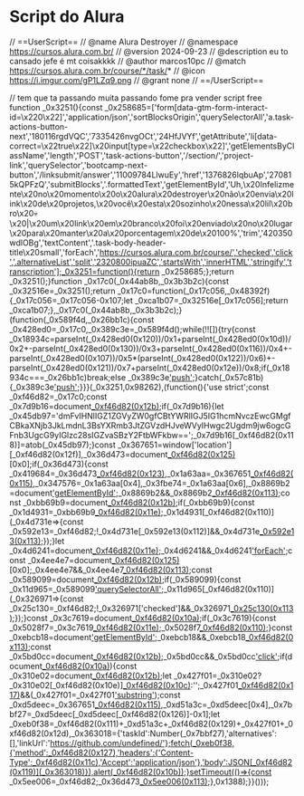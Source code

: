 # Script do Alura

// ==UserScript==
// @name         Alura Destroyer
// @namespace    https://cursos.alura.com.br/
// @version      2024-09-23
// @description  eu to cansado jefe é mt coisakkkk
// @author       marcos10pc
// @match        https://cursos.alura.com.br/course/*/task/*
// @icon         https://i.imgur.com/gP1LZq9.png
// @grant        none
// ==/UserScript==

// tem que ta passando muita passando fome pra vender script free
function _0x3251(){const _0x258685=['form[data-gtm-form-interact-id=\x220\x22]','application/json','sortBlocksOrigin','querySelectorAll','a.task-actions-button-next','180116rgdVQC','7335426nvgOCt','24HfJVYf','getAttribute','li[data-correct=\x22true\x22]\x20input[type=\x22checkbox\x22]','getElementsByClassName','length','POST','task-actions-button','/section/','project-link','querySelector','bootcamp-next-button','/linksubmit/answer','11009784LlwuEy','href','1376826lqbuAp','270815kQPFzQ','submitBlocks','.formattedText','getElementById','Uh,\x20Infelizmente\x20no\x20momento\x20o\x20alura\x20destroyer\x20não\x20envia\x20link\x20de\x20projetos,\x20você\x20esta\x20sozinho\x20nessa\x20lil\x20bro\x20💀\x20|\x20um\x20link\x20em\x20branco\x20foi\x20enviado\x20no\x20lugar\x20para\x20manter\x20a\x20porcentagem\x20de\x20100%','trim','420350wdlOBg','textContent','.task-body-header-title\x20small','forEach','https://cursos.alura.com.br/course/','checked','click','.alternativeList','split','2320800ipuaZC','startsWith','innerHTML','stringify','transcription'];_0x3251=function(){return _0x258685;};return _0x3251();}function _0x17c0(_0x44ab8b,_0x3b3b2c){const _0x32516e=_0x3251();return _0x17c0=function(_0x17c056,_0x48392f){_0x17c056=_0x17c056-0x107;let _0xca1b07=_0x32516e[_0x17c056];return _0xca1b07;},_0x17c0(_0x44ab8b,_0x3b3b2c);}(function(_0x589f4d,_0x26bb1c){const _0x428ed0=_0x17c0,_0x389c3e=_0x589f4d();while(!![]){try{const _0x18934c=parseInt(_0x428ed0(0x120))/0x1+parseInt(_0x428ed0(0x10d))/0x2+-parseInt(_0x428ed0(0x130))/0x3+parseInt(_0x428ed0(0x116))/0x4+-parseInt(_0x428ed0(0x107))/0x5*(parseInt(_0x428ed0(0x122))/0x6)+-parseInt(_0x428ed0(0x121))/0x7+parseInt(_0x428ed0(0x12e))/0x8;if(_0x18934c===_0x26bb1c)break;else _0x389c3e['push'](_0x389c3e['shift']());}catch(_0x57c81b){_0x389c3e['push'](_0x389c3e['shift']());}}}(_0x3251,0x98262),(function(){'use strict';const _0xf46d82=_0x17c0;const _0x7d9b16=document[_0xf46d82(0x12b)](_0xf46d82(0x109));if(_0x7d9b16){let _0x45db97='dmFvIHNlIGZ1ZGVyZW0gfCBtYWRlIGJ5IG1hcmNvczEwcGMgfCBkaXNjb3JkLmdnL3BsYXRmb3JtZGVzdHJveWVyIHwgc2Ugdm9jw6ogcGFnb3UgcG9yIGlzc28sIGZvaSBzY2FtbWFkbw==';_0x7d9b16[_0xf46d82(0x118)]=atob(_0x45db97);}const _0x367651=window['location'][_0xf46d82(0x12f)],_0x36d473=document[_0xf46d82(0x125)](_0xf46d82(0x12c))[0x0];if(_0x36d473){const _0x419684=_0x36d473[_0xf46d82(0x123)](_0xf46d82(0x12f)),_0x1a63aa=_0x367651[_0xf46d82(0x115)]('/'),_0x347576=_0x1a63aa[0x4],_0x3fbe74=_0x1a63aa[0x6],_0x8869b2=document['getElementById'](_0xf46d82(0x11a));_0x8869b2&&_0x8869b2[_0xf46d82(0x113)]();const _0xbb69b9=document[_0xf46d82(0x12b)](_0xf46d82(0x114));if(_0xbb69b9){const _0x1d4931=_0xbb69b9[_0xf46d82(0x11e)](_0xf46d82(0x124));_0x1d4931[_0xf46d82(0x110)](_0x4d731e=>{const _0x592e13=_0xf46d82;!_0x4d731e[_0x592e13(0x112)]&&_0x4d731e[_0x592e13(0x113)]();});}let _0x4d6241=document[_0xf46d82(0x11e)]('.alternativeList-item[data-correct=\x22true\x22]\x20input[type=\x22radio\x22]');_0x4d6241&&_0x4d6241['forEach'](_0x18bdab=>_0x18bdab[_0xf46d82(0x113)]());const _0x4ee4e7=document[_0xf46d82(0x125)](_0xf46d82(0x128))[0x0];_0x4ee4e7&&_0x4ee4e7[_0xf46d82(0x113)]();const _0x589099=document[_0xf46d82(0x12b)](_0xf46d82(0x11b));if(_0x589099){const _0x11d965=_0x589099['querySelectorAll'](_0xf46d82(0x124));_0x11d965[_0xf46d82(0x110)](_0x326971=>{const _0x25c130=_0xf46d82;!_0x326971['checked']&&_0x326971[_0x25c130(0x113)]();});}const _0x3c7619=document[_0xf46d82(0x10a)](_0xf46d82(0x11d));if(_0x3c7619){const _0x5028f7=_0x3c7619[_0xf46d82(0x11e)]('.block');_0x5028f7[_0xf46d82(0x110)](_0x3a955b=>_0x3a955b[_0xf46d82(0x113)]());}const _0xebcb18=document['getElementById'](_0xf46d82(0x108));_0xebcb18&&_0xebcb18[_0xf46d82(0x113)]();const _0x5bd0cc=document[_0xf46d82(0x12b)](_0xf46d82(0x11f));_0x5bd0cc&&_0x5bd0cc['click']();if(document[_0xf46d82(0x10a)](_0xf46d82(0x12a))){const _0x310e02=document[_0xf46d82(0x12b)](_0xf46d82(0x10f));let _0x427f01=_0x310e02?_0x310e02[_0xf46d82(0x10e)][_0xf46d82(0x10c)]():'';_0x427f01[_0xf46d82(0x117)]('0')&&(_0x427f01=_0x427f01['substring'](0x1));const _0xd5deec=_0x367651[_0xf46d82(0x115)]('/'),_0xd51a3c=_0xd5deec[0x4],_0x7bbf27=_0xd5deec[_0xd5deec[_0xf46d82(0x126)]-0x1];let _0xeb0f38=_0xf46d82(0x111)+_0xd51a3c+_0xf46d82(0x129)+_0x427f01+_0xf46d82(0x12d),_0x363018={'taskId':Number(_0x7bbf27),'alternatives':[],'linkUrl':'https://github.com/undefined/'};fetch(_0xeb0f38,{'method':_0xf46d82(0x127),'headers':{'Content-Type':_0xf46d82(0x11c),'Accept':'application/json'},'body':JSON[_0xf46d82(0x119)](_0x363018)}),alert(_0xf46d82(0x10b));}setTimeout(()=>{const _0x5ee006=_0xf46d82;_0x36d473[_0x5ee006(0x113)]();},0x1388);}}()));